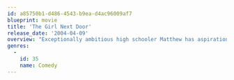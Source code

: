 ```yaml
---
id: a85750b1-d486-4543-b9ea-d4ac96009af7
blueprint: movie
title: 'The Girl Next Door'
release_date: '2004-04-09'
overview: "Exceptionally ambitious high schooler Matthew has aspirations for a career in politics when he falls in love with his gorgeous 19-year-old neighbor, Danielle. But Matthew's bright future is jeopardized when he finds Danielle was once a porn star. As Danielle's past catches up with her, Matthew's love for her forces him to re-evaluate his goals."
genres:
  -
    id: 35
    name: Comedy
---
```

